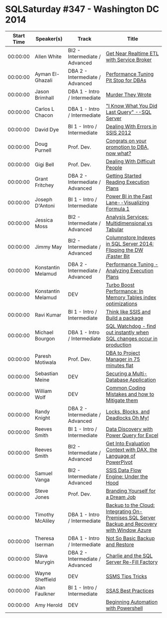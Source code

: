 # SQLSaturday #347 - Washington DC 2014
Start Time|Speaker(s)|Track|Title
---|---|---|---
00:00:00|Allen White|BI2 - Intermediate / Advanced|[Get Near Realtime ETL with Service Broker](10068.md)
00:00:00|Ayman El-Ghazali|DBA 2 - Intermediate / Advanced|[Performance Tuning Pit Stop for DBAs](10089.md)
00:00:00|Jason Brimhall|DBA 1 - Intro / Intermediate|[Murder They Wrote](10867.md)
00:00:00|Carlos L Chacon|DBA 1 - Intro / Intermediate|["I Know What You Did Last Query" --SQL Server](11205.md)
00:00:00|David Dye|BI 1 - Intro / Intermediate|[Dealing With Errors in SSIS 2012 ](13197.md)
00:00:00|Doug Purnell|Prof. Dev.|[Congrats on your promotion to DBA, now what?](13416.md)
00:00:00|Gigi Bell|Prof. Dev.|[Dealing With Difficult People](14412.md)
00:00:00|Grant Fritchey|DBA 2 - Intermediate / Advanced|[Getting Started Reading Execution Plans](14793.md)
00:00:00|Joseph D'Antoni|BI 1 - Intro / Intermediate|[Power BI in the Fast Lane--Visualizing Formula 1](16240.md)
00:00:00|Jessica Moss|BI2 - Intermediate / Advanced|[Analysis Services: Multidimensional vs Tabular](16673.md)
00:00:00|Jimmy May|BI2 - Intermediate / Advanced|[Columnstore Indexes in SQL Server 2014: Flipping the DW /Faster Bit](16850.md)
00:00:00|Konstantin Melamud|DBA 2 - Intermediate / Advanced|[Performance Tuning - Analyzing Execution Plans](18566.md)
00:00:00|Konstantin Melamud|DEV|[Turbo Boost Performance: In Memory Tables index optimizations](18568.md)
00:00:00|Ravi Kumar|BI 1 - Intro / Intermediate|[Think like SSIS and Build a package](18871.md)
00:00:00|Michael Bourgon|DBA 1 - Intro / Intermediate|[SQL Watchdog -  find out instantly when SQL changes occur in production](19934.md)
00:00:00|Paresh Motiwala|Prof. Dev.|[DBA to Project Manager in 75 minutes flat](21674.md)
00:00:00|Sebastian Meine|DEV|[Securing a Multi-Database Application](21731.md)
00:00:00|William Wolf|DEV|[Common Coding Mistakes and how to Mitigate them](22077.md)
00:00:00|Randy Knight|DBA 2 - Intermediate / Advanced|[Locks, Blocks, and Deadlocks Oh My!](22571.md)
00:00:00|Reeves Smith|BI 1 - Intro / Intermediate|[Data Discovery with Power Query for Excel](22779.md)
00:00:00|Reeves Smith|BI2 - Intermediate / Advanced|[Get Into Evaluation Context with DAX, the Language of PowerPivot](22780.md)
00:00:00|Samuel Vanga|BI2 - Intermediate / Advanced|[SSIS Data Flow Engine: Under the Hood](23904.md)
00:00:00|Steve Jones|Prof. Dev.|[Branding Yourself for a Dream Job](24558.md)
00:00:00|Timothy McAliley|DBA 1 - Intro / Intermediate|[Backup to the Cloud: Integrating On-Premises SQL Server Backup and Recovery with Window Azure](26834.md)
00:00:00|Theresa Iserman|DBA 1 - Intro / Intermediate|[Not So Basic Backup and Restore](26888.md)
00:00:00|Slava Murygin|DBA 2 - Intermediate / Advanced|[Charlie and the SQL Server Re-Fill Factory](27532.md)
00:00:00|Wayne Sheffield|DEV|[SSMS Tips  Tricks](27758.md)
00:00:00|Alan Faulkner|BI 1 - Intro / Intermediate|[SSAS Best Practices](9069.md)
00:00:00|Amy Herold|DEV|[Beginning Automation with Powershell](9414.md)
